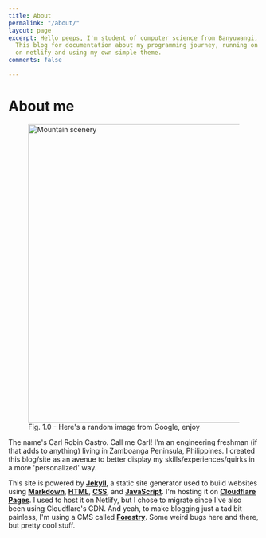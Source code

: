 ```yaml
---
title: About
permalink: "/about/"
layout: page
excerpt: Hello peeps, I'm student of computer science from Banyuwangi, living in Jogjakarta.
  This blog for documentation about my programming journey, running on jekyll, hosting
  on netlify and using my own simple theme.
comments: false

---
```

# About me

<figure><img src="https://cdn.discordapp.com/attachments/993410728088305734/994583866834690159/shutterstock_277260635-by-perfect-lazybones-650x365.jpg" alt="Mountain scenery" style="width:600px;"> <figcaption>Fig. 1.0 - Here's a random image from Google, enjoy</figcaption> </figure>

The name's Carl Robin Castro. Call me Carl! I'm an engineering freshman (if that adds to anything) living in Zamboanga Peninsula, Philippines. I created this blog/site as an avenue to better display my skills/experiences/quirks in a more 'personalized' way. 

This site is powered by [**Jekyll**](https://jekyllrb.com/), a static site generator used to build websites using [**Markdown**](https://en.wikipedia.org/wiki/Markdown), [**HTML**](https://developer.mozilla.org/en-US/docs/Web/HTML), [**CSS**](https://developer.mozilla.org/en-US/docs/Web/css), and [**JavaScript**](https://developer.mozilla.org/en-US/docs/Web/javascript). I'm hosting it on [**Cloudflare Pages**](https://pages.cloudflare.com/). I used to host it on Netlify, but I chose to migrate since I've also been using Cloudflare's CDN. And yeah, to make blogging just a tad bit painless, I'm using a CMS called [**Forestry**](https://forestry.io/). Some weird bugs here and there, but pretty cool stuff.
